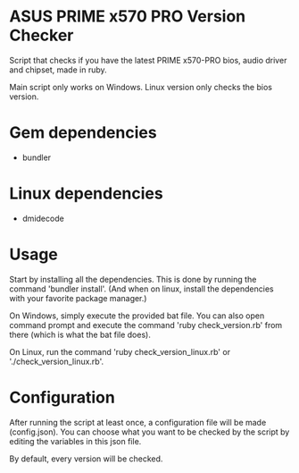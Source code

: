 # ASUS PRIME x570 PRO Version Checker
Script that checks if you have the latest PRIME x570-PRO bios, audio driver and chipset, made in ruby.

Main script only works on Windows.
Linux version only checks the bios version.

# Gem dependencies
- bundler

# Linux dependencies
- dmidecode

# Usage
Start by installing all the dependencies. This is done by running the command 'bundler install'. (And when on linux, install the dependencies with your favorite package manager.)

On Windows, simply execute the provided bat file. You can also open command prompt and execute the command 'ruby check_version.rb' from there (which is what the bat file does).

On Linux, run the command 'ruby check_version_linux.rb' or './check_version_linux.rb'.

# Configuration
After running the script at least once, a configuration file will be made (config.json).
You can choose what you want to be checked by the script by editing the variables in this json file.

By default, every version will be checked.
